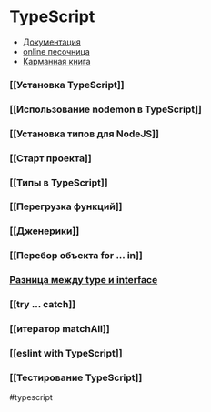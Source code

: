 # TypeScript

- [Документация](https://www.typescriptlang.org/docs)
- [online песочница](https://www.typescriptlang.org/play)
- [Карманная книга](https://typescript-handbook.ru/docs/ts-1)

### [[Установка TypeScript]]
### [[Использование nodemon в TypeScript]]
### [[Установка типов для NodeJS]]
### [[Старт проекта]]
### [[Типы в TypeScript]]
### [[Перегрузка функций]]
### [[Дженерики]]
### [[Перебор объекта for ... in]]
### [Разница между type и interface](https://www.typescriptlang.org/docs/handbook/2/everyday-types.html#differences-between-type-aliases-and-interfaces)
### [[try ... catch]]
### [[итератор matchAll]]
### [[eslint with TypeScript]]
### [[Тестирование TypeScript]]

#typescript
